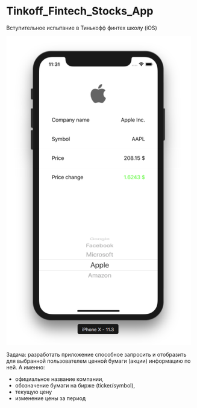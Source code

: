 # Tinkoff_Fintech_Stocks_App
Вступительное испытание в Тинькофф финтех школу (iOS)

![](screenshot.png)

Задача: разработать приложение способное запросить и отобразить для выбранной
пользователем ценной бумаги (акции) информацию по ней. А именно:
* официальное название компании,
* обозначение бумаги на бирже (ticker/symbol),
* текущую цену
* изменение цены за период
